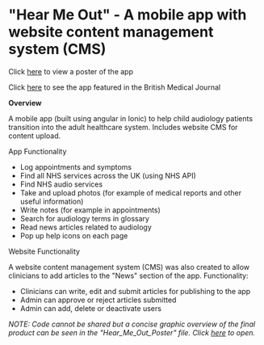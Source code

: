 # "Hear Me Out" - A mobile app with website content management system (CMS)

Click [here](https://github.com/LucyRothwell/Hear-Me-Out-app/raw/master/Hear_Me_Out_Poster.pptx) to view a poster of the app

Click [here](https://adc.bmj.com/content/105/Suppl_2/A10.3) to see the app featured in the British Medical Journal

**Overview**

A mobile app (built using angular in Ionic) to help child audiology patients transition into the adult healthcare system. Includes website CMS for content upload. 

App Functionality

* Log appointments and symptoms
* Find all NHS services across the UK (using NHS API)
* Find NHS audio services
* Take and upload photos (for example of medical reports and other useful information)
* Write notes (for example in appointments)
* Search for audiology terms in glossary
* Read news articles related to audiology
* Pop up help icons on each page

Website Functionality

A website content management system (CMS) was also created to allow clinicians to add articles to the "News" section of the app. Functionality:
* Clinicians can write, edit and submit articles for publishing to the app
* Admin can approve or reject articles submitted
* Admin can add, delete or deactivate users

*NOTE: Code cannot be shared but a concise graphic overview of the final product can be seen in the "Hear_Me_Out_Poster" file. Click [here](https://github.com/LucyRothwell/Hear-Me-Out-app/raw/master/Hear_Me_Out_Poster.pptx) to open.*
